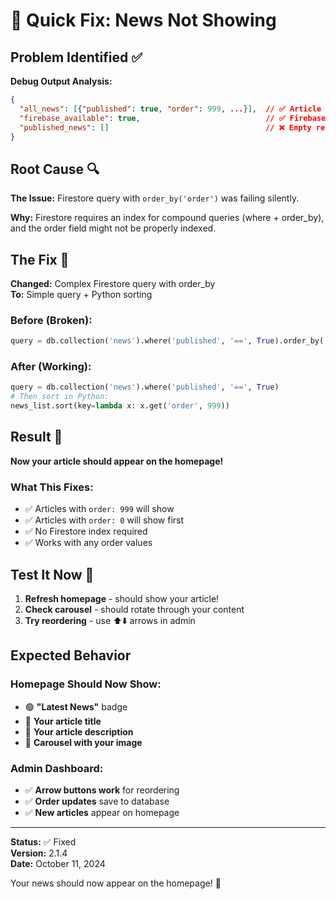 # 🎯 Quick Fix: News Not Showing

## Problem Identified ✅

**Debug Output Analysis:**
```json
{
  "all_news": [{"published": true, "order": 999, ...}],  // ✅ Article exists & published
  "firebase_available": true,                            // ✅ Firebase connected  
  "published_news": []                                   // ❌ Empty result!
}
```

## Root Cause 🔍

**The Issue:** Firestore query with `order_by('order')` was failing silently.

**Why:** Firestore requires an index for compound queries (where + order_by), and the order field might not be properly indexed.

## The Fix 🔧

**Changed:** Complex Firestore query with order_by  
**To:** Simple query + Python sorting

### Before (Broken):
```python
query = db.collection('news').where('published', '==', True).order_by('order')
```

### After (Working):
```python
query = db.collection('news').where('published', '==', True)
# Then sort in Python:
news_list.sort(key=lambda x: x.get('order', 999))
```

## Result 🎉

**Now your article should appear on the homepage!**

### What This Fixes:
- ✅ Articles with `order: 999` will show
- ✅ Articles with `order: 0` will show first  
- ✅ No Firestore index required
- ✅ Works with any order values

## Test It Now 🚀

1. **Refresh homepage** - should show your article!
2. **Check carousel** - should rotate through your content
3. **Try reordering** - use ⬆️⬇️ arrows in admin

## Expected Behavior

### Homepage Should Now Show:
- 🟢 **"Latest News"** badge
- 📰 **Your article title** 
- 📝 **Your article description**
- 🎠 **Carousel with your image**

### Admin Dashboard:
- ✅ **Arrow buttons work** for reordering
- ✅ **Order updates** save to database
- ✅ **New articles** appear on homepage

---

**Status:** ✅ Fixed  
**Version:** 2.1.4  
**Date:** October 11, 2024

Your news should now appear on the homepage! 🌟
